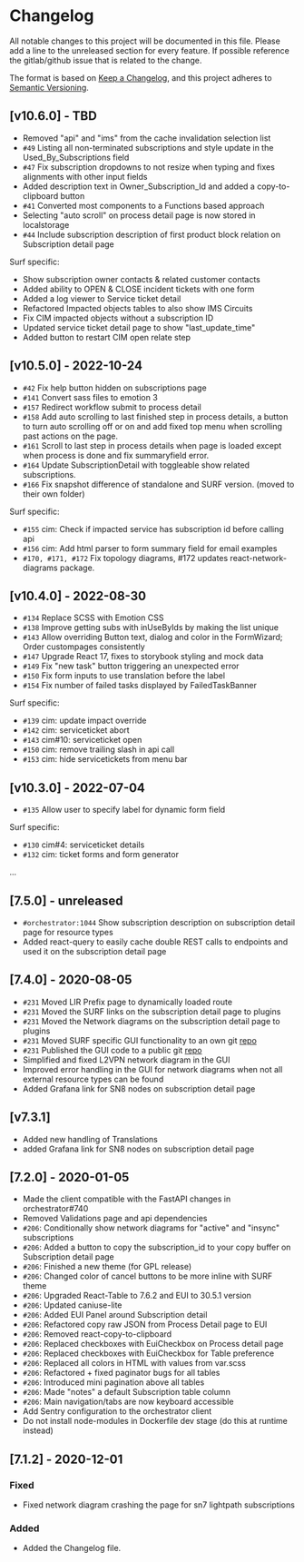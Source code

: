 # Changelog

All notable changes to this project will be documented in this file.
Please add a line to the unreleased section for every feature. If possible
reference the gitlab/github issue that is related to the change.

The format is based on [Keep a Changelog](https://keepachangelog.com/en/1.0.0/),
and this project adheres to [Semantic Versioning](https://semver.org/spec/v2.0.0.html).

## [v10.6.0] - TBD

-   Removed "api" and "ims" from the cache invalidation selection list
-   `#49` Listing all non-terminated subscriptions and style update in the Used_By_Subscriptions field
-   `#47` Fix subscription dropdowns to not resize when typing and fixes alignments with other input fields
-   Added description text in Owner_Subscription_Id and added a copy-to-clipboard button
-   `#41` Converted most components to a Functions based approach
-   Selecting "auto scroll" on process detail page is now stored in localstorage
-   `#44` Include subscription description of first product block relation on Subscription detail page

Surf specific:

-   Show subscription owner contacts & related customer contacts
-   Added ability to OPEN & CLOSE incident tickets with one form
-   Added a log viewer to Service ticket detail
-   Refactored Impacted objects tables to also show IMS Circuits
-   Fix CIM impacted objects without a subscription ID
-   Updated service ticket detail page to show "last_update_time"
-   Added button to restart CIM open relate step

## [v10.5.0] - 2022-10-24

-   `#42` Fix help button hidden on subscriptions page
-   `#141` Convert sass files to emotion 3
-   `#157` Redirect workflow submit to process detail
-   `#158` Add auto scrolling to last finished step in process details, a button to turn auto scrolling off or on and add fixed top menu when scrolling past actions on the page.
-   `#161` Scroll to last step in process details when page is loaded except when process is done and fix summaryfield error.
-   `#164` Update SubscriptionDetail with toggleable show related subscriptions.
-   `#166` Fix snapshot difference of standalone and SURF version. (moved to their own folder)

Surf specific:

-   `#155` cim: Check if impacted service has subscription id before calling api
-   `#156` cim: Add html parser to form summary field for email examples
-   `#170, #171, #172` Fix topology diagrams, #172 updates react-network-diagrams package.

## [v10.4.0] - 2022-08-30

-   `#134` Replace SCSS with Emotion CSS
-   `#138` Improve getting subs with inUseByIds by making the list unique
-   `#143` Allow overriding Button text, dialog and color in the FormWizard; Order custompages consistently
-   `#147` Upgrade React 17, fixes to storybook styling and mock data
-   `#149` Fix "new task" button triggering an unexpected error
-   `#150` Fix form inputs to use translation before the label
-   `#154` Fix number of failed tasks displayed by FailedTaskBanner

Surf specific:

-   `#139` cim: update impact override
-   `#142` cim: serviceticket abort
-   `#143` cim#10: serviceticket open
-   `#150` cim: remove trailing slash in api call
-   `#153` cim: hide servicetickets from menu bar

## [v10.3.0] - 2022-07-04

-   `#135` Allow user to specify label for dynamic form field

Surf specific:

-   `#130` cim#4: serviceticket details
-   `#132` cim: ticket forms and form generator

...

## [7.5.0] - unreleased

-   `#orchestrator:1044` Show subscription description on subscription detail page for resource types
-   Added react-query to easily cache double REST calls to endpoints and used it on the subscription detail page

## [7.4.0] - 2020-08-05

-   `#231` Moved LIR Prefix page to dynamically loaded route
-   `#231` Moved the SURF links on the subscription detail page to plugins
-   `#231` Moved the Network diagrams on the subscription detail page to plugins
-   `#231` Moved SURF specific GUI functionality to an own git [repo](https://git.ia.surfsara.nl/netdev/automation/projects/orchestrator-client-surf)
-   `#231` Published the GUI code to a public git [repo](https://github.com/workfloworchestrator/orchestrator-client)
-   Simplified and fixed L2VPN network diagram in the GUI
-   Improved error handling in the GUI for network diagrams when not all external resource types can be found
-   Added Grafana link for SN8 nodes on subscription detail page

## [v7.3.1]

-   Added new handling of Translations
-   added Grafana link for SN8 nodes on subscription detail page

## [7.2.0] - 2020-01-05

-   Made the client compatible with the FastAPI changes in orchestrator#740
-   Removed Validations page and api dependencies
-   `#206`: Conditionally show network diagrams for "active" and "insync" subscriptions
-   `#206`: Added a button to copy the subscription_id to your copy buffer on Subscription detail page
-   `#206`: Finished a new theme (for GPL release)
-   `#206`: Changed color of cancel buttons to be more inline with SURF theme
-   `#206`: Upgraded React-Table to 7.6.2 and EUI to 30.5.1 version
-   `#206`: Updated caniuse-lite
-   `#206`: Added EUI Panel around Subscription detail
-   `#206`: Refactored copy raw JSON from Process Detail page to EUI
-   `#206`: Removed react-copy-to-clipboard
-   `#206`: Replaced checkboxes with EuiCheckbox on Process detail page
-   `#206`: Replaced checkboxes with EuiCheckbox for Table preference
-   `#206`: Replaced all colors in HTML with values from var.scss
-   `#206`: Refactored + fixed paginator bugs for all tables
-   `#206`: Introduced mini pagination above all tables
-   `#206`: Made "notes" a default Subscription table column
-   `#206`: Main navigation/tabs are now keyboard accessible
-   Add Sentry configuration to the orchestrator client
-   Do not install node-modules in Dockerfile dev stage (do this at runtime instead)

## [7.1.2] - 2020-12-01

### Fixed

-   Fixed network diagram crashing the page for sn7 lightpath subscriptions

### Added

-   Added the Changelog file.
